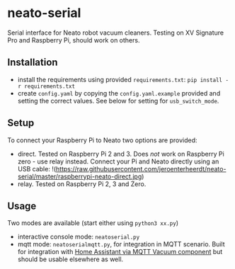 # neato-serial
Serial interface for Neato robot vacuum cleaners. Testing on XV Signature Pro and Raspberry Pi, should work on others.

## Installation
- install the requirements using provided `requirements.txt`: `pip install -r requirements.txt`
- create `config.yaml` by copying the `config.yaml.example` provided and setting the correct values. See below for setting for `usb_switch_mode`.

## Setup
To connect your Raspberry Pi to Neato two options are provided:
- direct. Tested on Raspberry Pi 2 and 3. Does _not_ work on Raspberry Pi zero - use relay instead. Connect your Pi and Neato directly using an USB cable:
!(https://raw.githubusercontent.com/jeroenterheerdt/neato-serial/master/raspberrypi-neato-direct.jpg)
- relay. Tested on Raspberry Pi 2, 3 and Zero. 


## Usage
Two modes are available (start either using `python3 xx.py`)
- interactive console mode: `neatoserial.py`
- mqtt mode: `neatoserialmqtt.py`, for integration in MQTT scenario. Built for integration with [Home Assistant via MQTT Vacuum component](https://www.home-assistant.io/components/vacuum.mqtt/) but should be usable elsewhere as well.
